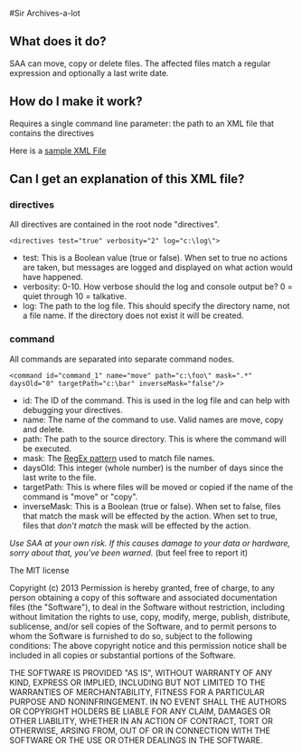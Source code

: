 #Sir Archives-a-lot

## What does it do?

SAA can move, copy or delete files.  The affected files match a regular expression and optionally a last write date.

## How do I make it work?

Requires a single command line parameter: the path to an XML file that contains the directives 

Here is a [sample XML File](https://github.com/image36/saa/blob/master/sample.xml)

## Can I get an explanation of this XML file?

### directives 

All directives are contained in the root node "directives".

`<directives test="true" verbosity="2" log="c:\log\">`

* test:  This is a Boolean value (true or false).  When set to true no actions are taken, but messages are logged and displayed on what action would have happened.
* verbosity: 0-10.  How verbose should the log and console output be?  0 = quiet through 10 = talkative.
* log: The path to the log file.  This should specify the directory name, not a file name.  If the directory does not exist it will be created.

### command

All commands are separated into separate command nodes.

`<command id="command_1" name="move" path="c:\foo\" mask=".*" daysOld="0" targetPath="c:\bar" inverseMask="false"/>`

* id:  The ID of the command.  This is used in the log file and can help with debugging your directives.
* name: The name of the command to use.  Valid names are move, copy and delete.
* path:  The path to the source directory.  This is where the command will be executed.
* mask:  The [RegEx pattern](http://msdn.microsoft.com/en-us/library/1400241x(VS.85).aspx) used to match file names.
* daysOld:  This integer (whole number) is the number of days since the last write to the file.
* targetPath: This is where files will be moved or copied if the name of the command is "move" or "copy".
* inverseMask: This is a Boolean (true or false).  When set to false, files that match the mask will be effected by the action.  When set to true, files that *don't match* the mask will be effected by the action.


*Use SAA at your own risk.  If this causes damage to your data or hardware, sorry about that, you've been warned.*  (but feel free to report it)

The MIT license

 Copyright (c) 2013
 Permission is hereby granted,  free of charge, to any person 
 obtaining a copy of this software and associated documentation files 
 (the "Software"), to deal in the Software without restriction, 
 including without limitation the rights to use, copy, modify, merge, 
 publish, distribute, sublicense, and/or sell copies of the Software, 
 and to permit persons to whom the Software is furnished to do so, 
 subject to the following conditions:
 The above copyright notice and this permission notice shall be included 
 in all copies or substantial portions of the Software.

 THE SOFTWARE IS PROVIDED "AS IS", WITHOUT WARRANTY OF ANY KIND, 
 EXPRESS OR IMPLIED, INCLUDING BUT NOT LIMITED TO THE WARRANTIES 
 OF MERCHANTABILITY, FITNESS FOR A PARTICULAR PURPOSE AND 
 NONINFRINGEMENT. IN NO EVENT SHALL THE AUTHORS OR COPYRIGHT 
 HOLDERS BE LIABLE FOR ANY CLAIM, DAMAGES OR OTHER LIABILITY, 
 WHETHER IN AN ACTION OF CONTRACT, TORT OR OTHERWISE, ARSING 
 FROM, OUT OF OR IN CONNECTION WITH THE SOFTWARE OR THE USE 
 OR OTHER DEALINGS IN THE SOFTWARE.
